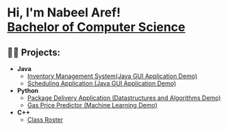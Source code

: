 <h1>Hi, I'm Nabeel Aref! <br/><a href="https://github.com/joshmadakor1">Bachelor of Computer Science</a></h1>

<h2>👨‍💻 Projects:</h2>

- <b>Java</b>
  - [Inventory Management System(Java GUI Application Demo)](https://github.com/NabeelAref98/invappjava)
  - [Scheduling Application (Java GUI Application Demo)](https://github.com/NabeelAref98/javaguiapp.git)
- <b>Python</b>
  - [Package Delivery Application (Datastructures and Algorithms Demo)](https://github.com/joshmadakor1/Package-Delivery-Pathfinding-Algorithm)
  - [Gas Price Predictor (Machine Learning Demo)](https://github.com/joshmadakor1/Package-Delivery-Pathfinding-Algorithm)
- <b>C++</b>
  - [Class Roster](https://github.com/joshmadakor1/Package-Delivery-Pathfinding-Algorithm)
